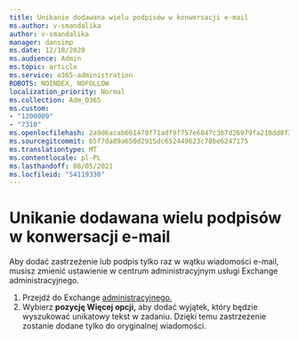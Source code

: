 ```yaml
---
title: Unikanie dodawana wielu podpisów w konwersacji e-mail
ms.author: v-smandalika
author: v-smandalika
manager: dansimp
ms.date: 12/18/2020
ms.audience: Admin
ms.topic: article
ms.service: o365-administration
ROBOTS: NOINDEX, NOFOLLOW
localization_priority: Normal
ms.collection: Adm_O365
ms.custom:
- "1200009"
- "7310"
ms.openlocfilehash: 2a9d6acab661470f71adf9f757e6847c367d26979fa210dd8f35e0ffaaa8dc45
ms.sourcegitcommit: b5f7da89a650d2915dc652449623c78be6247175
ms.translationtype: MT
ms.contentlocale: pl-PL
ms.lasthandoff: 08/05/2021
ms.locfileid: "54119330"
---
```

# <a name="avoid-multiple-signatures-from-being-added-in-an-email-conversation"></a>Unikanie dodawana wielu podpisów w konwersacji e-mail

Aby dodać zastrzeżenie lub podpis tylko raz w wątku wiadomości e-mail, musisz zmienić ustawienie w centrum administracyjnym usługi Exchange administracyjnego.

1. Przejdź do Exchange [administracyjnego.](https://go.microsoft.com/fwlink/p/?linkid=2059104)
2. Wybierz **pozycję Więcej opcji,** aby dodać wyjątek, który będzie wyszukować unikatowy tekst w zadaniu. Dzięki temu zastrzeżenie zostanie dodane tylko do oryginalnej wiadomości.

